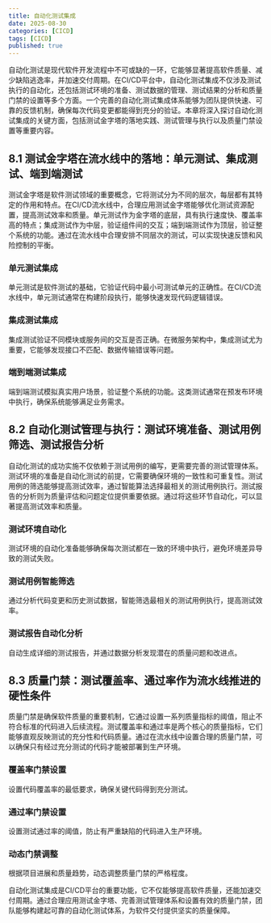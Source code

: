 ```yaml
---
title: 自动化测试集成
date: 2025-08-30
categories: [CICD]
tags: [CICD]
published: true
---
```


自动化测试是现代软件开发流程中不可或缺的一环，它能够显著提高软件质量、减少缺陷逃逸率，并加速交付周期。在CI/CD平台中，自动化测试集成不仅涉及测试执行的自动化，还包括测试环境的准备、测试数据的管理、测试结果的分析和质量门禁的设置等多个方面。一个完善的自动化测试集成体系能够为团队提供快速、可靠的反馈机制，确保每次代码变更都能得到充分的验证。本章将深入探讨自动化测试集成的关键方面，包括测试金字塔的落地实践、测试管理与执行以及质量门禁设置等重要内容。

## 8.1 测试金字塔在流水线中的落地：单元测试、集成测试、端到端测试

测试金字塔是软件测试领域的重要概念，它将测试分为不同的层次，每层都有其特定的作用和特点。在CI/CD流水线中，合理应用测试金字塔能够优化测试资源配置，提高测试效率和质量。单元测试作为金字塔的底层，具有执行速度快、覆盖率高的特点；集成测试作为中层，验证组件间的交互；端到端测试作为顶层，验证整个系统的功能。通过在流水线中合理安排不同层次的测试，可以实现快速反馈和风险控制的平衡。

### 单元测试集成
单元测试是软件测试的基础，它验证代码中最小可测试单元的正确性。在CI/CD流水线中，单元测试通常在构建阶段执行，能够快速发现代码逻辑错误。

### 集成测试集成
集成测试验证不同模块或服务间的交互是否正确。在微服务架构中，集成测试尤为重要，它能够发现接口不匹配、数据传输错误等问题。

### 端到端测试集成
端到端测试模拟真实用户场景，验证整个系统的功能。这类测试通常在预发布环境中执行，确保系统能够满足业务需求。

## 8.2 自动化测试管理与执行：测试环境准备、测试用例筛选、测试报告分析

自动化测试的成功实施不仅依赖于测试用例的编写，更需要完善的测试管理体系。测试环境的准备是自动化测试的前提，它需要确保环境的一致性和可重复性。测试用例的筛选能够提高测试效率，通过智能算法选择最相关的测试用例执行。测试报告的分析则为质量评估和问题定位提供重要依据。通过将这些环节自动化，可以显著提高测试效率和质量。

### 测试环境自动化
测试环境的自动化准备能够确保每次测试都在一致的环境中执行，避免环境差异导致的测试失败。

### 测试用例智能筛选
通过分析代码变更和历史测试数据，智能筛选最相关的测试用例执行，提高测试效率。

### 测试报告自动化分析
自动生成详细的测试报告，并通过数据分析发现潜在的质量问题和改进点。

## 8.3 质量门禁：测试覆盖率、通过率作为流水线推进的硬性条件

质量门禁是确保软件质量的重要机制，它通过设置一系列质量指标的阈值，阻止不符合标准的代码进入后续流程。测试覆盖率和通过率是两个核心的质量指标，它们能够直观反映测试的充分性和代码质量。通过在流水线中设置合理的质量门禁，可以确保只有经过充分测试的代码才能被部署到生产环境。

### 覆盖率门禁设置
设置代码覆盖率的最低要求，确保关键代码得到充分测试。

### 通过率门禁设置
设置测试通过率的阈值，防止有严重缺陷的代码进入生产环境。

### 动态门禁调整
根据项目进展和质量趋势，动态调整质量门禁的严格程度。

自动化测试集成是CI/CD平台的重要功能，它不仅能够提高软件质量，还能加速交付周期。通过合理应用测试金字塔、完善测试管理体系和设置有效的质量门禁，团队能够构建起可靠的自动化测试体系，为软件交付提供坚实的质量保障。
